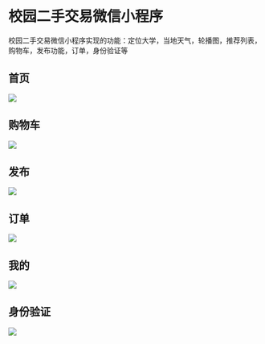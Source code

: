 # 校园二手交易微信小程序
校园二手交易微信小程序实现的功能：定位大学，当地天气，轮播图，推荐列表，购物车，发布功能，订单，身份验证等
## 首页
![](https://github.com/zhuyuzhu/images/blob/master/pictures/homePage.jpg)
## 购物车
![](https://github.com/zhuyuzhu/images/blob/master/pictures/shoppingCart.jpg)
## 发布
![](https://github.com/zhuyuzhu/images/blob/master/pictures/release.jpg)
## 订单
![](https://github.com/zhuyuzhu/images/blob/master/pictures/order.jpg)
## 我的
![](https://github.com/zhuyuzhu/images/blob/master/pictures/my.jpg)
## 身份验证
![](https://github.com/zhuyuzhu/images/blob/master/pictures/identityVerify.jpg)

